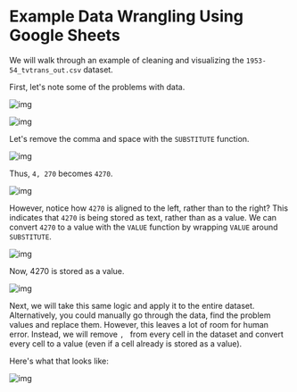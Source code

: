 # Example Data Wrangling Using Google Sheets

We will walk through an example of cleaning and visualizing the `1953-54_tvtrans_out.csv` dataset.

First, let's note some of the problems with data.

![img](https://i.imgur.com/Xw1Xm49.png)

![img](https://i.imgur.com/beFe55r.png)

Let's remove the comma and space with the `SUBSTITUTE` function.

![img](https://i.imgur.com/NYK99oH.png)

Thus, `4, 270` becomes `4270`.

![img](https://i.imgur.com/T65QpEE.png)

However, notice how `4270` is aligned to the left, rather than to the right? This indicates that `4270` is being stored as text, rather than as a value. We can convert `4270` to a value with the `VALUE` function by wrapping `VALUE` around `SUBSTITUTE`.

![img](https://i.imgur.com/HSE2RHD.png)

Now, 4270 is stored as a value.

![img](https://i.imgur.com/RwnFf9D.png)

Next, we will take this same logic and apply it to the entire dataset. Alternatively, you could manually go through the data, find the problem values and replace them. However, this leaves a lot of room for human error. Instead, we will remove `, ` from every cell in the dataset and convert every cell to a value (even if a cell already is stored as a value).

Here's what that looks like:

![img](https://i.imgur.com/GPlzHVh.png)

